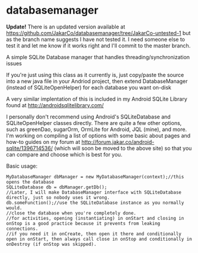 databasemanager
===============

<b>Update!</b> There is an updated version available at https://github.com/JakarCo/databasemanager/tree/JakarCo-untested-1 but as the branch name suggests I have not tested it. I need someone else to test it and let me know if it works right and I'll commit to the master branch.

A simple SQLite Database manager that handles threading/synchronization issues

If you're just using this class as it currently is, just copy/paste the source into a new java file in your Andriod project, then extend DatabaseManager (instead of SQLiteOpenHelper) for each database you want on-disk

A very similar implentation of this is included in my Android SQLite Library found at http://androidsqlitelibrary.com/

I personally don't recommend using Android's SQLiteDatabase and SQLiteOpenHelper classes directly. There are quite a few other options, such as greenDao, sugarOrm, OrmLite for Android, JQL (mine), and more. I'm working on compiling a list of options with some basic about pages and how-to guides on my forum at http://forum.jakar.co/android-sqlite/1396714536/ (which will soon be moved to the above site) so that you can compare and choose which is best for you.

Basic usage:
```
MyDatabaseManager dbManager = new MyDatabaseManager(context);//this opens the database
SQLiteDatabase db = dbManager.getDb();
//Later, I will make DatabaseManager interface with SQLiteDatabase directly, just so nobody uses it wrong.
db.someFunction();//use the SQLiteDatabase instance as you normally would.
//close the database when you're completely done.
//for activities, opening (instantiating) in onStart and closing in onStop is a good practice because it prevents from leaking connections.
//if you need it in onCreate, then open it there and conditionally open in onStart, then always call close in onStop and conditionally in onDestroy (if onStop was skipped).
```
